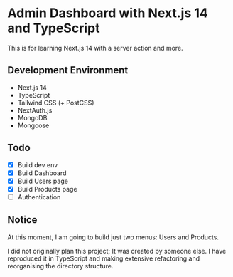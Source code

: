 # Admin Dashboard with Next.js 14 and TypeScript

This is for learning Next.js 14 with a server action and more.

## Development Environment

- Next.js 14
- TypeScript
- Tailwind CSS (+ PostCSS)
- NextAuth.js
- MongoDB
- Mongoose

## Todo

- [x] Build dev env
- [x] Build Dashboard
- [x] Build Users page
- [x] Build Products page
- [ ] Authentication

## Notice

At this moment, I am going to build just two menus: Users and Products.

I did not originally plan this project; It was created by someone else. I have reproduced it in TypeScript and making extensive refactoring and reorganising the directory structure.
